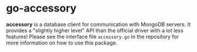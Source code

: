 # go-accessory

**accessory** is a database client for communication with MongoDB servers. It provides a "slightly higher level"
API than the official driver with a lot less features! Please see the interface file `accessory.go` in the
repository for more information on how to use this package.


